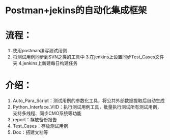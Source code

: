 # Postman+jekins的自动化集成框架

# 流程：
1. 使用postman编写测试用例
2. 将测试用例同步到SVN之类的工具中
3.在jenkins上设置同步Test_Cases文件夹
4.jenkins上新建每日构建任务

# 介绍：
1. Auto_Para_Script：测试用例的参数化工具，将公共外部数据提取后自动生成
2. Python_Interface_VIID：执行测试用例工具，批量执行测试所有测试用例，支持多线程、同步CMO系统等功能
3. report：存放备份报告
4. Test_Cases：存放测试用例
5. Doc：搭建文档等
